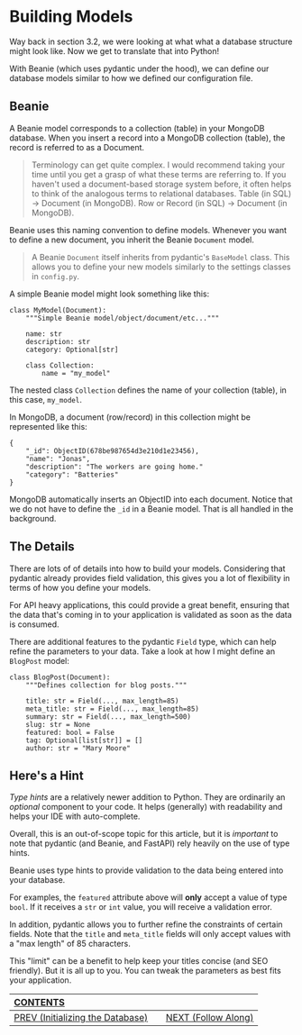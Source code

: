 # Building Models

Way back in section 3.2, we were looking at what what a database structure might look like. Now we get to translate that into Python!

With Beanie (which uses pydantic under the hood), we can define our database models similar to how we defined our configuration file.

## Beanie

A Beanie model corresponds to a collection (table) in your MongoDB database. When you insert a record into a MongoDB collection (table), the record is referred to as a Document.

>Terminology can get quite complex. I would recommend taking your time until you get a grasp of what these terms are referring to. If you haven't used a document-based storage system before, it often helps to think of the analogous terms to relational databases. Table (in SQL) -> Document (in MongoDB). Row or Record (in SQL) -> Document (in MongoDB).

Beanie uses this naming convention to define models. Whenever you want to define a new document, you inherit the Beanie `Document` model. 

>A Beanie `Document` itself inherits from pydantic's `BaseModel` class. This allows you to define your new models similarly to the settings classes in `config.py`.

A simple Beanie model might look something like this:

    class MyModel(Document):
        """Simple Beanie model/object/document/etc..."""

        name: str
        description: str
        category: Optional[str]

        class Collection:
            name = "my_model"

The nested class `Collection` defines the name of your collection (table), in this case, `my_model`.

In MongoDB, a document (row/record) in this collection might be represented like this:

    {
        "_id": ObjectID(678be987654d3e210d1e23456),
        "name": "Jonas",
        "description": "The workers are going home."
        "category": "Batteries"
    }

MongoDB automatically inserts an ObjectID into each document. Notice that we do not have to define the `_id` in a Beanie model. That is all handled in the background.
    
## The Details

There are lots of of details into how to build your models. Considering that pydantic already provides field validation, this gives you a lot of flexibility in terms of how you define your models.

For API heavy applications, this could provide a great benefit, ensuring that the data that's coming in to your application is validated as soon as the data is consumed.

There are additional features to the pydantic `Field` type, which can help refine the parameters to your data. Take a look at how I might define an `BlogPost` model:

    class BlogPost(Document):
        """Defines collection for blog posts."""

        title: str = Field(..., max_length=85)
        meta_title: str = Field(..., max_length=85)
        summary: str = Field(..., max_length=500)
        slug: str = None
        featured: bool = False
        tag: Optional[list[str]] = []
        author: str = "Mary Moore"

## Here's a Hint

_Type hints_ are a relatively newer addition to Python. They are ordinarily an _optional_ component to your code. It helps (generally) with readability and helps your IDE with auto-complete.

Overall, this is an out-of-scope topic for this article, but it is _important_ to note that pydantic (and Beanie, and FastAPI) rely heavily on the use of type hints.

Beanie uses type hints to provide validation to the data being entered into your database.

For examples, the `featured` attribute above will **only** accept a value of type `bool`. If it receives a `str` or `int` value, you will receive a validation error.

In addition, pydantic allows you to further refine the constraints of certain fields. Note that the `title` and `meta_title` fields will only accept values with a "max length" of 85 characters. 

This "limit" can be a benefit to help keep your titles concise (and SEO friendly). But it is all up to you. You can tweak the parameters as best fits your application.

| [CONTENTS](../00_Introduction/01_Table_of_Contents.md)  | | |
|:---|:---:|---:|
|  [PREV (Initializing the Database)](3.5_Initializing_Database.md) || [NEXT (Follow Along)](3.7_Follow_Along.md)   |